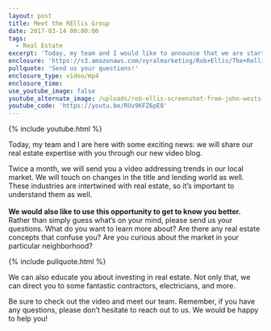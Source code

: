 ```yaml
---
layout: post
title: Meet the REllis Group
date: 2017-03-14 00:00:00
tags:
  - Real Estate
excerpt: 'Today, my team and I would like to announce that we are starting a real estate video blog to share our expertise with all of you.'
enclosure: 'https://s3.amazonaws.com/vyralmarketing/Rob+Ellis/The+Rellis+Group-+Your+New+Resource+for+Real+Estate+News.mp4'
pullquote: 'Send us your questions!'
enclosure_type: video/mp4
enclosure_time:
use_youtube_image: false
youtube_alternate_image: /uploads/rob-ellis-screenshot-from-john-wests-3-14-17-youtube.jpg
youtube_code: 'https://youtu.be/RUv9KFZ6pE8'
---
```



{% include youtube.html %}

Today, my team and I are here with some exciting news: we will share our real estate expertise with you through our new video blog.

Twice a month, we will send you a video addressing trends in our local market. We will touch on changes in the title and lending world as well. These industries are intertwined with real estate, so it’s important to understand them as well.
<br>
<br>**We would also like to use this opportunity to get to know you better.** Rather than simply guess what’s on your mind, please send us your questions. What do you want to learn more about? Are there any real estate concepts that confuse you? Are you curious about the market in your particular neighborhood?

{% include pullquote.html %}

We can also educate you about investing in real estate. Not only that, we can direct you to some fantastic contractors, electricians, and more.

Be sure to check out the video and meet our team. Remember, if you have any questions, please don’t hesitate to reach out to us. We would be happy to help you!
